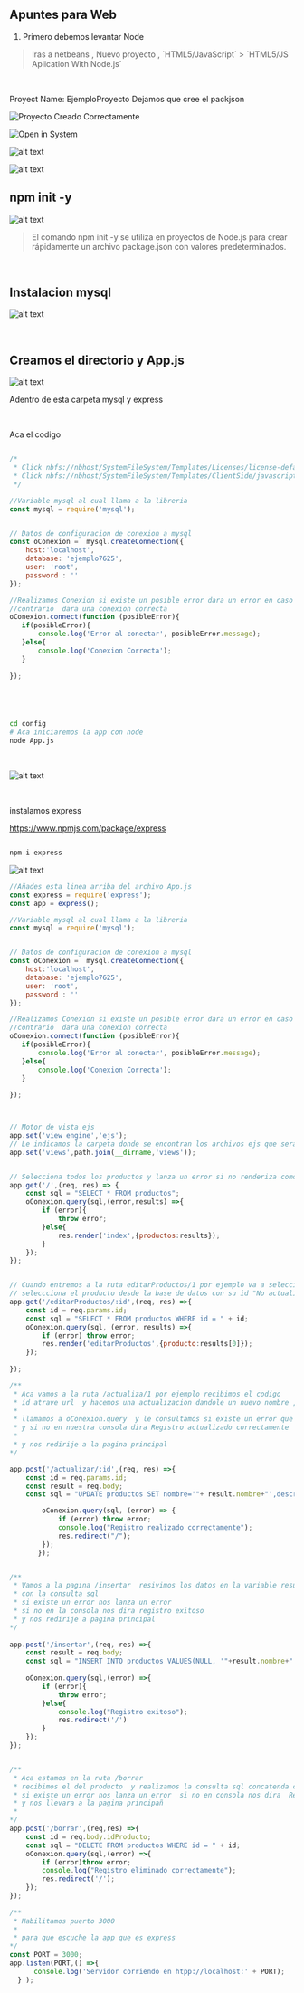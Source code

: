 ## Apuntes para Web

1. Primero debemos levantar Node 

> Iras a netbeans 
, Nuevo proyecto , ´HTML5/JavaScript´ > ´HTML5/JS Aplication With Node.js´

<br>

Proyect Name: EjemploProyecto
Dejamos que cree el packjson

![Proyecto Creado Correctamente](image.png)

![Open in System](image-2.png)

![alt text](image-3.png)

![alt text](image-4.png)


## npm init -y 
![alt text](image-5.png)

> El comando npm init -y se utiliza en proyectos de Node.js para crear rápidamente un archivo package.json con valores predeterminados.

<br>

## Instalacion mysql 
![alt text](image-6.png)


<br>

## Creamos el directorio y App.js

![alt text](image-7.png)

Adentro de esta carpeta mysql y express


<br>

Aca el codigo 

```Javascript

/* 
 * Click nbfs://nbhost/SystemFileSystem/Templates/Licenses/license-default.txt to change this license
 * Click nbfs://nbhost/SystemFileSystem/Templates/ClientSide/javascript.js to edit this template
 */

//Variable mysql al cual llama a la libreria
const mysql = require('mysql');


// Datos de configuracion de conexion a mysql
const oConexion =  mysql.createConnection({
    host:'localhost',
    database: 'ejemplo7625',
    user: 'root',
    password : ''
});

//Realizamos Conexion si existe un posible error dara un error en caso de lo 
//contrario  dara una conexion correcta
oConexion.connect(function (posibleError){
   if(posibleError){
       console.log('Error al conectar', posibleError.message);
   }else{
       console.log('Conexion Correcta');
   } 
    
});





```

```Bash

cd config 
# Aca iniciaremos la app con node 
node App.js

```
<br>

![alt text](image-8.png)


<br>

instalamos express <br>

https://www.npmjs.com/package/express

```bash

npm i express 

```

![alt text](image-9.png)


```Javascript
//Añades esta linea arriba del archivo App.js
const express = require('express');
const app = express();

//Variable mysql al cual llama a la libreria
const mysql = require('mysql');


// Datos de configuracion de conexion a mysql
const oConexion =  mysql.createConnection({
    host:'localhost',
    database: 'ejemplo7625',
    user: 'root',
    password : ''
});

//Realizamos Conexion si existe un posible error dara un error en caso de lo 
//contrario  dara una conexion correcta
oConexion.connect(function (posibleError){
   if(posibleError){
       console.log('Error al conectar', posibleError.message);
   }else{
       console.log('Conexion Correcta');
   } 
    
});



// Motor de vista ejs
app.set('view engine','ejs');
// Le indicamos la carpeta donde se encontran los archivos ejs que sera views
app.set('views',path.join(__dirname,'views'));


// Selecciona todos los productos y lanza un error si no renderiza como respuesta a la pagina index con los productos
app.get('/',(req, res) => {
    const sql = "SELECT * FROM productos";
    oConexion.query(sql,(error,results) =>{
        if (error){
            throw error;
        }else{
            res.render('index',{productos:results});
        }
    });
});    


// Cuando entremos a la ruta editarProductos/1 por ejemplo va a seleccionar el producto  y recibe el id por get 
// seleccciona el producto desde la base de datos con su id "No actualiza solo devuelve el producto"
app.get('/editarProductos/:id',(req, res) =>{
    const id = req.params.id;
    const sql = "SELECT * FROM productos WHERE id = " + id;
    oConexion.query(sql, (error, results) =>{
        if (error) throw error;
        res.render('editarProductos',{producto:results[0]});
    });
    
}); 

/**
 * Aca vamos a la ruta /actualiza/1 por ejemplo recibimos el codigo 
 * id atrave url  y hacemos una actualizacion dandole un nuevo nombre , descripcion , precio donde el id es el que corresponde 
 * 
 * llamamos a oConexion.query  y le consultamos si existe un error que lanze un error 
 * y si no en nuestra consola dira Registro actualizado correctamente 
 * 
 * y nos redirije a la pagina principal
*/

app.post('/actualizar/:id',(req, res) =>{
    const id = req.params.id;
    const result = req.body;
    const sql = "UPDATE productos SET nombre='"+ result.nombre+"',descripcion = '"+result.descripcion+"',precio = '"+result.precio+"' WHERE id = "+ id +" ";

        oConexion.query(sql, (error) => {
            if (error) throw error;
            console.log("Registro realizado correctamente");
            res.redirect("/");
        });
       });


/**
 * Vamos a la pagina /insertar  resivimos los datos en la variable result atraves del body del req  insertamos el datos
 * con la consulta sql 
 * si existe un error nos lanza un error 
 * si no en la consola nos dira registro exitoso 
 * y nos redirije a pagina principal
*/
 
app.post('/insertar',(req, res) =>{
    const result = req.body;
    const sql = "INSERT INTO productos VALUES(NULL, '"+result.nombre+"','"+result.descripcion+"','"+result.precio+"' )";
 
    oConexion.query(sql,(error) =>{
        if (error){
            throw error;
        }else{
            console.log("Registro exitoso");
            res.redirect('/')
        }
    });
});    


/**
 * Aca estamos en la ruta /borrar 
 * recibimos el del producto  y realizamos la consulta sql concatenda con su id 
 * si existe un error nos lanza un error  si no en consola nos dira  Registro eliminado correctamente
 * y nos llevara a la pagina principañ
 * 
*/
app.post('/borrar',(req,res) =>{
    const id = req.body.idProducto;
    const sql = "DELETE FROM productos WHERE id = " + id;
    oConexion.query(sql,(error) =>{
        if (error)throw error;
        console.log("Registro eliminado correctamente");
        res.redirect('/');
    });
});
    
/**
 * Habilitamos puerto 3000 
 * 
 * para que escuche la app que es express 
*/
const PORT = 3000;
app.listen(PORT,() =>{
      console.log('Servidor corriendo en htpp://localhost:' + PORT);
  } );




```
